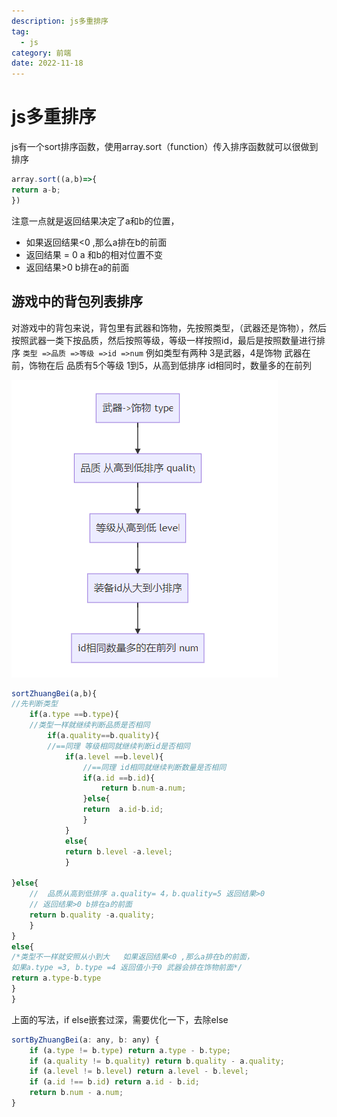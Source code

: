 ```yaml
---
description: js多重排序
tag:
  - js
category: 前端
date: 2022-11-18
---
```


# js多重排序

js有一个sort排序函数，使用array.sort（function）传入排序函数就可以很做到排序

```javascript
array.sort((a,b)=>{
return a-b;
})

```

注意一点就是返回结果决定了a和b的位置，

- 如果返回结果<0 ,那么a排在b的前面
- 返回结果 = 0 a 和b的相对位置不变
- 返回结果>0 b排在a的前面

## 游戏中的背包列表排序
对游戏中的背包来说，背包里有武器和饰物，先按照类型，（武器还是饰物），然后按照武器一类下按品质，然后按照等级，等级一样按照id，最后是按照数量进行排序
`类型 =>品质 =>等级 =>id =>num`
例如类型有两种 3是武器，4是饰物 武器在前，饰物在后
品质有5个等级 1到5，从高到低排序
id相同时，数量多的在前列

![1668428213178](../.vuepress/public/assets/posts/20221116/1668428213178.png)

```javascript
sortZhuangBei(a,b){
//先判断类型
	if(a.type ==b.type){
	//类型一样就继续判断品质是否相同
		if(a.quality==b.quality){
		//==同理 等级相同就继续判断id是否相同
			if(a.level ==b.level){
				//==同理 id相同就继续判断数量是否相同
				if(a.id ==b.id){
					return b.num-a.num;
				}else{
				return  a.id-b.id;
				}
			}
			else{
			return b.level -a.level;
			}
		
}else{
	//	品质从高到低排序 a.quality= 4，b.quality=5 返回结果>0
	// 返回结果>0 b排在a的前面
	return b.quality -a.quality; 
	}
}
else{
/*类型不一样就安照从小到大   如果返回结果<0 ,那么a排在b的前面，
如果a.type =3, b.type =4 返回值小于0 武器会排在饰物前面*/
return a.type-b.type
}
}
```

上面的写法，if else嵌套过深，需要优化一下，去除else

```javascript
sortByZhuangBei(a: any, b: any) {
    if (a.type != b.type) return a.type - b.type;
    if (a.quality != b.quality) return b.quality - a.quality;
    if (a.level != b.level) return a.level - b.level;
    if (a.id !== b.id) return a.id - b.id;
    return b.num - a.num;
}
```
